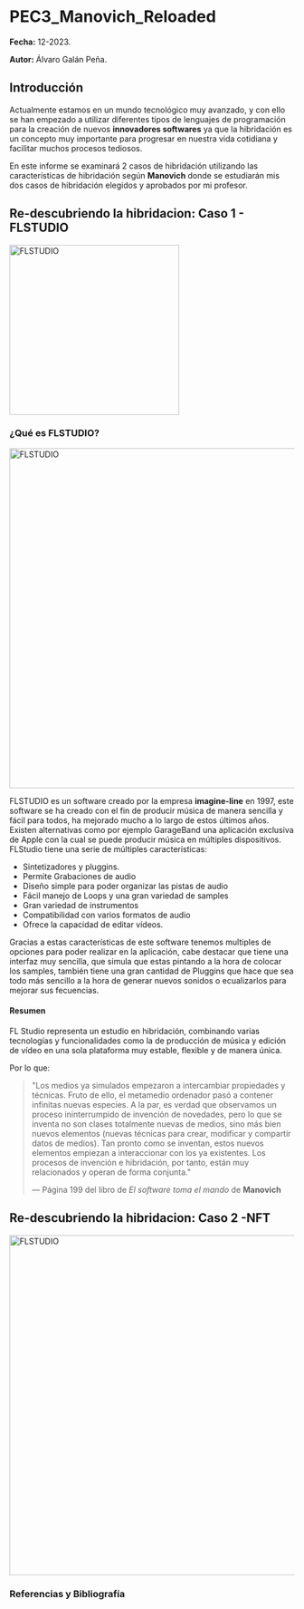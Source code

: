 # PEC3_Manovich_Reloaded

**Fecha:** 12-2023.

**Autor:** Álvaro Galán Peña.

## Introducción
Actualmente estamos en un mundo tecnológico muy avanzado, y con ello se han empezado a utilizar diferentes tipos de lenguajes de programación para la creación de nuevos **innovadores softwares** ya que la hibridación es un concepto muy importante para progresar en nuestra vida cotidiana y facilitar muchos procesos tediosos.

En este informe se examinará 2 casos de hibridación utilizando las características de hibridación según **Manovich** donde se estudiarán mis dos casos de hibridación elegidos y aprobados por mi profesor. 



## Re-descubriendo la hibridacion: Caso 1 - FLSTUDIO
<img src="https://static.wikia.nocookie.net/softwareprogramas-y-aplicaciones/images/0/0b/Flstudio.png/revision/latest?cb=20160301021919&path-prefix=es" alt="FLSTUDIO" width="300px">

### ¿Qué es FLSTUDIO?

<img src="https://dt7v1i9vyp3mf.cloudfront.net/styles/news_large/s3/imagelibrary/I/ImageLineFLStudio_01-7UzI.5_oP3D6.40iUCHMfKkFrP8_BNfp.jpg" alt="FLSTUDIO" width="600px">


FLSTUDIO es un software creado por la empresa **imagine-line** en 1997, este software se ha creado con el fin de producir música de manera sencilla y fácil para todos, ha mejorado mucho a lo largo de estos últimos años. Existen alternativas como por ejemplo GarageBand una aplicación exclusiva de Apple con la cual se puede producir música en múltiples dispositivos. FLStudio tiene una serie de múltiples características: 

- Sintetizadores y pluggins.
- Permite Grabaciones de audio 
- Diseño simple para poder organizar las pistas de audio
- Fácil manejo de Loops y una gran variedad de samples
- Gran variedad de instrumentos
- Compatibilidad con varios formatos de audio
- Ofrece la capacidad de editar vídeos.

Gracias a estas características de este software tenemos multiples de opciones para poder realizar en la aplicación, cabe destacar que tiene una interfaz muy sencilla, que simula que estas pintando a la hora de colocar los samples, también tiene una gran cantidad de Pluggins que hace que sea todo más sencillo a la hora de generar nuevos sonidos o ecualizarlos para mejorar sus fecuencias. 

#### Resumen
FL Studio representa un estudio en hibridación, combinando varias tecnologías y funcionalidades como la de producción de música y edición de vídeo en una sola plataforma muy estable, flexible y de manera única.

Por lo que: 
> "Los medios ya simulados empezaron a intercambiar
propiedades y técnicas. Fruto de ello, el metamedio ordenador pasó a
contener infinitas nuevas especies. A la par, es verdad que observamos
un proceso ininterrumpido de invención de novedades, pero lo que se
inventa no son clases totalmente nuevas de medios, sino más bien
nuevos elementos (nuevas técnicas para crear, modificar y compartir
datos de medios). Tan pronto como se inventan, estos nuevos elementos
empiezan a interaccionar con los ya existentes. Los procesos de
invención e hibridación, por tanto, están muy relacionados y operan de
forma conjunta."
> 
> — Página 199 del libro de *El software toma el mando* de **Manovich**



## Re-descubriendo la hibridacion: Caso 2 -NFT 

<img src="https://fotografias.larazon.es/clipping/cmsimages02/2022/02/03/8C20B879-A8EC-4CF4-9173-E666D39492C2/98.jpg?crop=1000,563,x0,y169&width=1900&height=1069&optimize=low&format=webply" alt="FLSTUDIO" width="600px">



### Referencias y Bibliografía
